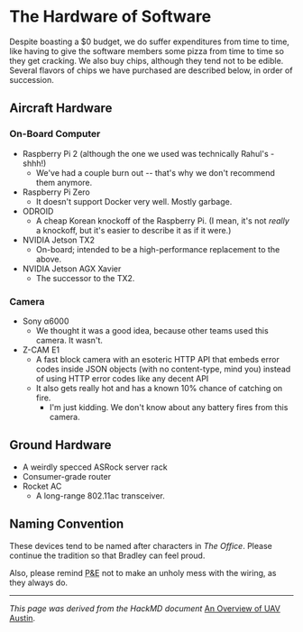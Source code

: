# The Hardware of Software

Despite boasting a $0 budget, we do suffer expenditures from time to time, like having to give the software members some pizza from time to time so they get cracking. We also buy chips, although they tend not to be edible.
Several flavors of chips we have purchased are described below, in order of succession.

## Aircraft Hardware

### On-Board Computer

- Raspberry Pi 2 (although the one we used was technically Rahul's - shhh!)
  - We've had a couple burn out -- that's why we don't recommend them anymore.
- Raspberry Pi Zero
  - It doesn't support Docker very well. Mostly garbage.
- ODROID
  - A cheap Korean knockoff of the Raspberry Pi. (I mean, it's not *really* a knockoff, but it's easier to describe it as if it were.)
- NVIDIA Jetson TX2
  - On-board; intended to be a high-performance replacement to the above.
- NVIDIA Jetson AGX Xavier
  - The successor to the TX2.

### Camera

- Sony α6000
  - We thought it was a good idea, because other teams used this camera. It wasn't.
- Z-CAM E1
  - A fast block camera with an esoteric HTTP API that embeds error codes inside JSON objects (with no content-type, mind you) instead of using HTTP error codes like any decent API
  - It also gets really hot and has a known 10% chance of catching on fire.
    - I'm just kidding. We don't know about any battery fires from this camera.

## Ground Hardware

- A weirdly specced ASRock server rack
- Consumer-grade router
- Rocket AC
  - A long-range 802.11ac transceiver.

## Naming Convention

These devices tend to be named after characters in *The Office*. Please continue the tradition so that Bradley can feel proud.

Also, please remind <abbr title="Power and Electronics">P&E</abbr> not to make an unholy mess with the wiring, as they always do.

----

*This page was derived from the HackMD document* [An Overview of UAV Austin](https://hackmd.io/bzfxlPXtTHemOK_KhwLzRw).
